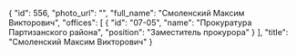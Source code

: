 {
    "id": 556,
    "photo_url": "",
    "full_name": "Смоленский Максим Викторович",
    "offices": [
        {
            "id": "07-05",
            "name": "Прокуратура Партизанского района",
            "position": "Заместитель прокурора"
        }
    ],
    "title": "Смоленский Максим Викторович"
}